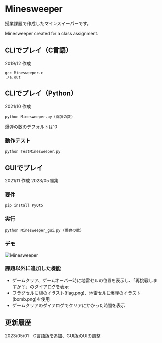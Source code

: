 # Minesweeper
授業課題で作成したマインスイーパーです。

Minesweeper created for a class assignment.

## CLIでプレイ（C言語）
2019/12 作成
```
gcc Minesweeper.c
./a.out
```

## CLIでプレイ（Python）
2021/10 作成
```
python Minesweeper.py (爆弾の数)
```
爆弾の数のデフォルトは10

### 動作テスト
```
python TestMinesweeper.py 
```

## GUIでプレイ
2021/11 作成
2023/05 編集
### 要件
```
pip install PyQt5
```
### 実行
```
python Minesweeper_gui.py (爆弾の数)
```

### デモ
![Minesweeper](https://user-images.githubusercontent.com/71320379/235442793-829041ae-baf2-42d1-89ad-55b439f6a445.gif)

### 課題以外に追加した機能
- ゲームクリア、ゲームオーバー時に地雷セルの位置を表示し、「再挑戦しますか？」のダイアログを表示
- フラグセルに旗のイラスト(flag.png)、地雷セルに爆弾のイラスト(bomb.png)を使用
- ゲームクリアのダイアログでクリアにかかった時間を表示


## 更新履歴
2023/05/01　C言語版を追加、GUI版のUIの調整
